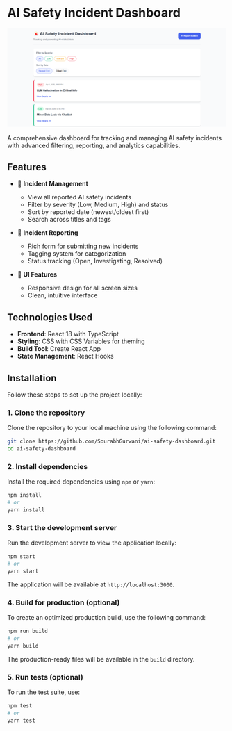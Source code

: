 # AI Safety Incident Dashboard

![Dashboard Screenshot](/public/screenshot.png)

A comprehensive dashboard for tracking and managing AI safety incidents with advanced filtering, reporting, and analytics capabilities.

## Features

- 🚨 **Incident Management**
  - View all reported AI safety incidents
  - Filter by severity (Low, Medium, High) and status
  - Sort by reported date (newest/oldest first)
  - Search across titles and tags

- 📝 **Incident Reporting**
  - Rich form for submitting new incidents
  - Tagging system for categorization
  - Status tracking (Open, Investigating, Resolved)

- 🎨 **UI Features**
  - Responsive design for all screen sizes
  - Clean, intuitive interface

## Technologies Used

- **Frontend**: React 18 with TypeScript
- **Styling**: CSS with CSS Variables for theming
- **Build Tool**: Create React App
- **State Management**: React Hooks

## Installation

Follow these steps to set up the project locally:

### 1. Clone the repository
Clone the repository to your local machine using the following command:
```bash
git clone https://github.com/SourabhGurwani/ai-safety-dashboard.git
cd ai-safety-dashboard
```

### 2. Install dependencies
Install the required dependencies using `npm` or `yarn`:
```bash
npm install
# or
yarn install
```

### 3. Start the development server
Run the development server to view the application locally:
```bash
npm start
# or
yarn start
```
The application will be available at `http://localhost:3000`.

### 4. Build for production (optional)
To create an optimized production build, use the following command:
```bash
npm run build
# or
yarn build
```
The production-ready files will be available in the `build` directory.

### 5. Run tests (optional)
To run the test suite, use:
```bash
npm test
# or
yarn test
```

